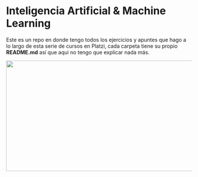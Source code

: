 # Inteligencia Artificial & Machine Learning
Este es un repo en donde tengo todos los ejercicios y apuntes que hago a lo largo de esta serie de cursos en Platzi, cada carpeta tiene su propio **README.md** así que aqui no tengo que explicar nada más.

<a><img src="https://live.staticflickr.com/65535/49941719687_076b8edd4d_c.jpg" width="600" height="300" ></a>
